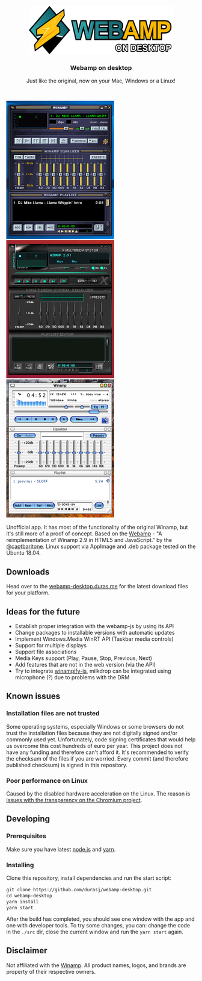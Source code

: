 <p align="center">
  <a href="https://webamp-desktop.duras.me/">
    <img src="./res/logo.svg" alt="Webamp on desktop logo" width=384 height=128>
  </a>

  <h3 align="center">Webamp on desktop</h3>

  <p align="center">
    Just like the original, now on your Mac, Windows or a Linux!
  </p>
</p>

<br>

[![Screenshot of webamp desktop on Windows](./res/screen-win.gif)](https://webamp-desktop.duras.me/) [![Screenshot of Webamp on Linux](./res/screen-linux.png)](https://webamp-desktop.duras.me/) [![Screenshot of Webamp on Mac OS X](./res/screen-mac.png)](https://webamp-desktop.duras.me/)

Unofficial app. It has most of the functionality of the original Winamp, but it's still more of a proof of concept. Based on the [Webamp](https://github.com/captbaritone/webamp) - "A reimplementation of Winamp 2.9 in HTML5 and JavaScript." by the [@captbaritone](https://github.com/captbaritone). Linux support via AppImage and .deb package tested on the Ubuntu 18.04.

## Downloads
Head over to the [webamp-desktop.duras.me](https://webamp-desktop.duras.me/) for the latest download files for your platform.

## Ideas for the future
- Establish proper integration with the webamp-js by using its API
- Change packages to installable versions with automatic updates
- Implement Windows.Media WinRT API (Taskbar media controls)
- Support for multiple displays
- Support file associations
- Media Keys support (Play, Pause, Stop, Previous, Next)
- Add features that are not in the web version (via the API)
- Try to integrate [winampify-js](https://github.com/remigallego/winampify-js), milkdrop can be integrated using microphone (?) due to problems with the DRM

## Known issues

### Installation files are not trusted

Some operating systems, especially Windows or some browsers do not trust the installation files because they are not digitally signed and/or commonly used yet. Unfortunately, code signing certificates that would help us overcome this cost hundreds of euro per year. This project does not have any funding and therefore can't afford it. It's recommended to verify the checksum of the files if you are worried. Every commit (and therefore published checksum) is signed in this repository.

### Poor performance on Linux

Caused by the disabled hardware acceleration on the Linux. The reason is [issues with the transparency on the Chromium project](https://bugs.chromium.org/p/chromium/issues/detail?id=854601#c7).

## Developing

### Prerequisites

Make sure you have latest [node.js](https://nodejs.org/en/) and [yarn](https://yarnpkg.com/lang/en/).

### Installing

Clone this repository, install dependencies and run the start script:

```
git clone https://github.com/durasj/webamp-desktop.git
cd webamp-desktop
yarn install
yarn start
```

After the build has completed, you should see one window with the app and one with developer tools. To try some changes, you can: change the code in the `./src` dir, close the current window and run the `yarn start` again.

## Disclaimer
Not affiliated with the [Winamp](http://www.winamp.com/). All product names, logos, and brands are property of their respective owners.
